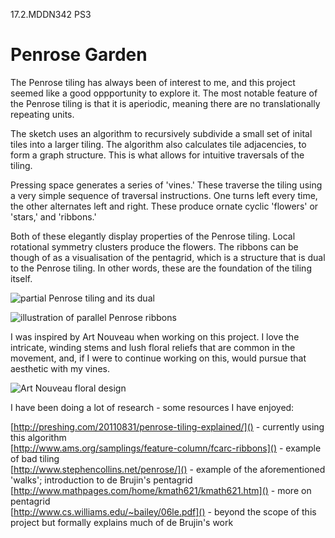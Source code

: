 17.2.MDDN342 PS3

# Penrose Garden

The Penrose tiling has always been of interest to me, and this project seemed like a good oppportunity to explore it. The most notable feature of the Penrose tiling is that it is aperiodic, meaning there are no translationally repeating units.

The sketch uses an algorithm to recursively subdivide a small set of inital tiles into a larger tiling. The algorithm also calculates tile adjacencies, to form a graph structure. This is what allows for intuitive traversals of the tiling.

Pressing space generates a series of 'vines.' These traverse the tiling using a very simple sequence of traversal instructions. One turns left every time, the other alternates left and right. These produce ornate cyclic 'flowers' or 'stars,' and 'ribbons.'

Both of these elegantly display properties of the Penrose tiling. Local rotational symmetry clusters produce the flowers. The ribbons can be though of as a visualisation of the pentagrid, which is a structure that is dual to the Penrose tiling. In other words, these are the foundation of the tiling itself.

![partial Penrose tiling and its dual](http://intendo.net/penrose/images/dual.gif)

![illustration of parallel Penrose ribbons](http://www.ams.org/featurecolumn/images/december05/mg6.jpg)

I was inspired by Art Nouveau when working on this project. I love the intricate, winding stems and lush floral reliefs that are common in the movement, and, if I were to continue working on this, would pursue that aesthetic with my vines.

![Art Nouveau floral design](https://images.fineartamerica.com/images-medium-large-5/peonies-alfons-mucha.jpg)

I have been doing a lot of research - some resources I have enjoyed:

[http://preshing.com/20110831/penrose-tiling-explained/]() - currently using this algorithm  
[http://www.ams.org/samplings/feature-column/fcarc-ribbons]() - example of bad tiling  
[http://www.stephencollins.net/penrose/]() - example of the aforementioned 'walks'; introduction to de Brujin's pentagrid  
[http://www.mathpages.com/home/kmath621/kmath621.htm]() - more on pentagrid  
[http://www.cs.williams.edu/~bailey/06le.pdf]() - beyond the scope of this project but formally explains much of de Brujin's work
